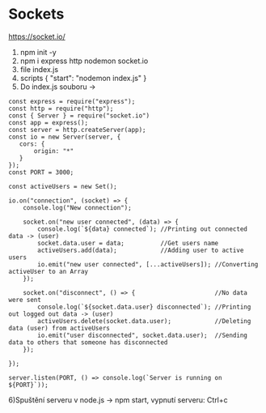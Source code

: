 # Sockets

https://socket.io/

1) npm init -y
2) npm i express http nodemon socket.io
3) file index.js
4) scripts { "start": "nodemon index.js" } 
5) Do index.js souboru -> 
```
const express = require("express");
const http = require("http");
const { Server } = require("socket.io")
const app = express();
const server = http.createServer(app);
const io = new Server(server, {
   cors: {
       origin: "*"
   } 
});
const PORT = 3000;

const activeUsers = new Set();

io.on("connection", (socket) => {
    console.log("New connection");

    socket.on("new user connected", (data) => {
        console.log(`${data} connected`); //Printing out connected data -> (user)
        socket.data.user = data;          //Get users name
        activeUsers.add(data);            //Adding user to active users
        io.emit("new user connected", [...activeUsers]); //Converting activeUser to an Array
    });

    socket.on("disconnect", () => {                      //No data were sent
        console.log(`${socket.data.user} disconnected`); //Printing out logged out data -> (user)
        activeUsers.delete(socket.data.user);            //Deleting data (user) from activeUsers
        io.emit("user disconnected", socket.data.user);  //Sending data to others that someone has disconnected
    });

});

server.listen(PORT, () => console.log(`Server is running on ${PORT}`));

```
6)Spuštění serveru v node.js -> npm start, vypnutí serveru: Ctrl+c

